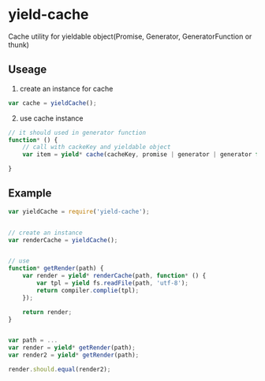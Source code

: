 # yield-cache


Cache utility for yieldable object(Promise, Generator, GeneratorFunction or thunk)


## Useage

1. create an instance for cache

```js
var cache = yieldCache();
```

2. use cache instance


```js
// it should used in generator function
function* () {
    // call with cackeKey and yieldable object
    var item = yield* cache(cacheKey, promise | generator | generator function | thunk);

}
```


## Example

```js
var yieldCache = require('yield-cache');


// create an instance
var renderCache = yieldCache();


// use
function* getRender(path) {
    var render = yield* renderCache(path, function* () {
        var tpl = yield fs.readFile(path, 'utf-8');
        return compiler.complie(tpl);
    });

    return render;
}


var path = ...
var render = yield* getRender(path);
var render2 = yield* getRender(path);

render.should.equal(render2);
```
